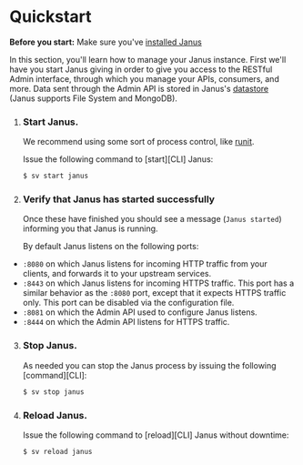 # Quickstart

**Before you start:** Make sure you've [installed Janus](../install/README.md)

In this section, you'll learn how to manage your Janus instance. First we'll
have you start Janus giving in order to give you access to the RESTful Admin
interface, through which you manage your APIs, consumers, and more. Data sent
through the Admin API is stored in Janus's [datastore](../datastore/README.md) (Janus
supports File System and MongoDB).

1. ### Start Janus.

    We recommend using some sort of process control, like [runit](http://smarden.org/runit).
    
    Issue the following command to [start][CLI] Janus:

    ```bash
    $ sv start janus
    ```
    
2. ### Verify that Janus has started successfully

    Once these have finished you should see a message (`Janus started`)
    informing you that Janus is running.

    By default Janus listens on the following ports:

- `:8080` on which Janus listens for incoming HTTP traffic from your
  clients, and forwards it to your upstream services.
- `:8443` on which Janus listens for incoming HTTPS traffic. This port has a
  similar behavior as the `:8080` port, except that it expects HTTPS
  traffic only. This port can be disabled via the configuration file.
- `:8081` on which the Admin API used to configure Janus listens.
- `:8444` on which the Admin API listens for HTTPS traffic.

3. ### Stop Janus.

    As needed you can stop the Janus process by issuing the following
    [command][CLI]:

    ```bash
    $ sv stop janus
    ```

4. ### Reload Janus.

    Issue the following command to [reload][CLI] Janus without downtime:

    ```bash
    $ sv reload janus
    ```

